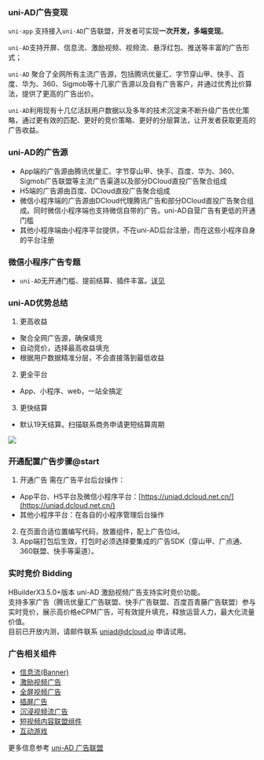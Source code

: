 ### uni-AD广告变现

`uni-app` 支持接入`uni-AD`广告联盟，开发者可实现**一次开发，多端变现**。

`uni-AD`支持开屏、信息流、激励视频、视频流、悬浮红包、推送等丰富的广告形式；

`uni-AD` 聚合了全网所有主流广告源，包括腾讯优量汇、字节穿山甲、快手、百度、华为、360、Sigmob等十几家广告源以及自有广告客户，并通过优秀比价算法，提供了更高的广告出价。

`uni-AD`利用现有十几亿活跃用户数据以及多年的技术沉淀来不断升级广告优化策略，通过更有效的匹配、更好的竞价策略、更好的分层算法，让开发者获取更高的广告收益。


### uni-AD的广告源

- App端的广告源由腾讯优量汇、字节穿山甲、快手、百度、华为、360、Sigmob广告联盟等主流广告渠道以及部分DCloud直投广告聚合组成
- H5端的广告源由百度、DCloud直投广告聚合组成
- 微信小程序端的广告源由DCloud代理腾讯广告和部分DCloud直投广告聚合组成。同时微信小程序端也支持微信自带的广告。uni-AD自营广告有更低的开通门槛
- 其他小程序端由小程序平台提供，不在uni-AD后台注册，而在这些小程序自身的平台注册


### 微信小程序广告专题
- `uni-AD`无开通门槛、提前结算、插件丰富。[详见](https://uniapp.dcloud.net.cn/component/ad-weixin.html)

### uni-AD优势总结
1. 更高收益
  - 聚合全网广告源，确保填充
  - 自动竞价，选择最高收益填充
  - 根据用户数据精准分层，不会直接落到最低收益
2. 更全平台
  - App、小程序、web，一站全搞定
3. 更快结算
  - 默认19天结算。扫描联系商务申请更短结算周期

![](https://vkceyugu.cdn.bspapp.com/VKCEYUGU-f184e7c3-1912-41b2-b81f-435d1b37c7b4/e5e4a83a-8a05-40a1-978d-471871f939a6.jpg)

### 开通配置广告步骤@start

1. 开通广告
需在广告平台后台操作：
* App平台、H5平台及微信小程序平台：[https://uniad.dcloud.net.cn/](https://uniad.dcloud.net.cn/)
* 其他小程序平台：在各自的小程序管理后台操作
2. 在页面合适位置编写代码，放置组件，配上广告位id。
3. App端打包后生效，打包时必须选择要集成的广告SDK（穿山甲、广点通、360联盟、快手等渠道）。

<a id="bidding"/>

### 实时竞价 Bidding  
HBuilderX3.5.0+版本 uni-AD 激励视频广告支持实时竞价功能。  
支持多家广告（腾讯优量汇广告联盟、快手广告联盟、百度百青藤广告联盟）参与实时竞价，展示高价格eCPM广告，可有效提升填充，释放运营人力，最大化流量价值。  
目前已开放内测，请邮件联系 uniad@dcloud.io 申请试用。  

### 广告相关组件

- [信息流(Banner)](https://uniapp.dcloud.net.cn/component/ad.html)
- [激励视频广告](https://uniapp.dcloud.net.cn/component/ad-rewarded-video.html)
- [全屏视频广告](https://uniapp.dcloud.net.cn/component/ad-fullscreen-video.html)
- [插屏广告](https://uniapp.dcloud.net.cn/component/ad-interstitial.html)
- [沉浸视频流广告](https://uniapp.dcloud.net.cn/component/ad-draw.html)
- [短视频内容联盟组件](https://uniapp.dcloud.net.cn/component/ad-content-page.html)
- [互动游戏](https://uniapp.dcloud.net.cn/api/a-d/interactive.html)


更多信息参考 [uni-AD 广告联盟](https://uniad.dcloud.net.cn)
